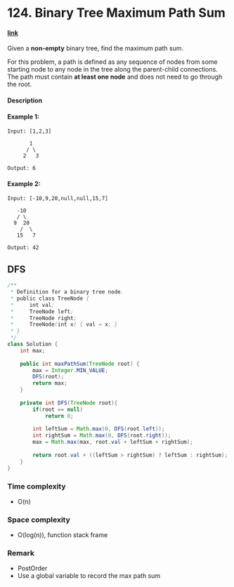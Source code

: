 # 124. Binary Tree Maximum Path Sum

#### [link](https://leetcode.com/problems/binary-tree-maximum-path-sum/description/) 
Given a **non-empty** binary tree, find the maximum path sum.

For this problem, a path is defined as any sequence of nodes from some starting node to any node in the tree along the parent-child connections. The path must contain **at least one node** and does not need to go through the root.

#### Description

#### Example 1:
```
Input: [1,2,3]

       1
      / \
     2   3

Output: 6
```
#### Example 2:
```
Input: [-10,9,20,null,null,15,7]

   -10
   / \
  9  20
    /  \
   15   7

Output: 42
```

## DFS
```java
/**
 * Definition for a binary tree node.
 * public class TreeNode {
 *     int val;
 *     TreeNode left;
 *     TreeNode right;
 *     TreeNode(int x) { val = x; }
 * }
 */
class Solution {
    int max;
    
    public int maxPathSum(TreeNode root) {
        max = Integer.MIN_VALUE;
        DFS(root);
        return max;
    }
    
    private int DFS(TreeNode root){
        if(root == null)
            return 0;
        
        int leftSum = Math.max(0, DFS(root.left));
        int rightSum = Math.max(0, DFS(root.right));
        max = Math.max(max, root.val + leftSum + rightSum);
        
        return root.val + ((leftSum > rightSum) ? leftSum : rightSum);    
    }
}
```

### Time complexity
* O(n)
### Space complexity
* O(log(n)), function stack frame
### Remark
* PostOrder
* Use a global variable to record the max path sum
